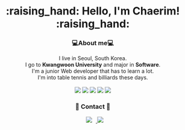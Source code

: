 <div align=center>
<h1> :raising_hand: Hello, I'm Chaerim! :raising_hand: </h1>


<h3> 💻About me💻 </h3>
I live in Seoul, South Korea. <br>
I go to <strong>Kwangwoon University</strong> and major in <strong>Software</strong>. <br>
I'm a junior Web developer that has to learn a lot. <br>
I'm into table tennis and billiards these days. <br>
<br>

<img src="https://img.shields.io/badge/notion-000000?style=flat&logo=notion&logoColor=white&logoWidth=20">
<img src="https://img.shields.io/badge/github-181717?style=flat&logo=github&logoColor=white&logoWidth=20">
<img src="https://img.shields.io/badge/Python-3776AB?style=flat&logo=Python&logoColor=white&logoWidth=20">
<img src="https://img.shields.io/badge/javascript-F7DF1E?style=flat&logo=javascript&logoColor=black&logoWidth=20">
<img src="https://img.shields.io/badge/React-61DAFB?style=flat&logo=React&logoWidth=20&logoColor=black"/>

### :love_letter: Contact :love_letter:
<a href="https://www.instagram.com/perarduaadastra__/">
<img src="https://img.shields.io/badge/perarduaadastra__-E4405F?style=flat-square&logo=Instagram&logoColor=FFFFFF&link=https://www.instagram.com/perarduaadastra__/"
style="height : auto; margin-left : 10px; margin-right : 10px;"/>
</a>
<a href="mailto:dasapcr@gmail.com">
 <img src="https://img.shields.io/badge/dasapcr@gmail.com-d14836?style=flat-square&logo=Gmail&logoColor=white&link=dasapcr@gmail.com"/></a>

</div>
